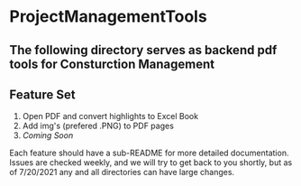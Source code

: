 # ProjectManagementTools
**The following directory serves as backend pdf tools for Consturction Management**
---  
## Feature Set  
  1. Open PDF and convert highlights to Excel Book  
  2. Add img's (prefered .PNG) to PDF pages  
  3. _Coming Soon_  

Each feature should have a sub-README for more detailed documentation. Issues are checked weekly, and we will try to get back to you shortly, but as of 7/20/2021 any and all directories can have large changes. 

